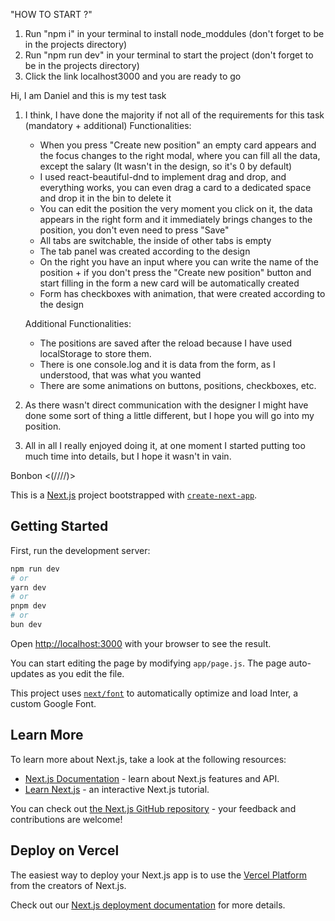 "HOW TO START ?"
1. Run "npm i" in your terminal to install node_moddules (don't forget to be in the projects directory)
2. Run "npm run dev" in your terminal to start the project (don't forget to be in the projects directory)
3. Click the link localhost3000 and you are ready to go


Hi, I am Daniel and this is my test task

1. I think, I have done the majority if not all of the requirements for this task (mandatory + additional)
    Functionalities:
    - When you press "Create new position" an empty card appears and the focus changes to the right modal, where you can fill all the data, except the salary (It wasn't in the design, so it's 0 by default)
    - I used react-beautiful-dnd to implement drag and drop, and everything works, you can even drag a card to a dedicated space and drop it in the bin to delete it
    - You can edit the position the very moment you click on it, the data appears in the right form and it immediately brings changes to the position, you don't even need to press "Save"
    - All tabs are switchable, the inside of other tabs is empty
    - The tab panel was created according to the design
    - On the right you have an input where you can write the name of the position + if you don't press the "Create new position" button and start filling in the form a new card will be automatically created  
    - Form has checkboxes with animation, that were created according to the design

    Additional Functionalities:
    - The positions are saved after the reload because I have used localStorage to store them.
    - There is one console.log and it is data from the form, as I understood, that was what you wanted
    - There are some animations on buttons, positions, checkboxes, etc.

2. As there wasn't direct communication with the designer I might have done some sort of thing a little different, but I hope you will go into my position.

3. All in all I really enjoyed doing it, at one moment I started putting too much time into details, but I hope it wasn't in vain.

 Bonbon
<(////)>









This is a [Next.js](https://nextjs.org/) project bootstrapped with [`create-next-app`](https://github.com/vercel/next.js/tree/canary/packages/create-next-app).

## Getting Started

First, run the development server:

```bash
npm run dev
# or
yarn dev
# or
pnpm dev
# or
bun dev
```

Open [http://localhost:3000](http://localhost:3000) with your browser to see the result.

You can start editing the page by modifying `app/page.js`. The page auto-updates as you edit the file.

This project uses [`next/font`](https://nextjs.org/docs/basic-features/font-optimization) to automatically optimize and load Inter, a custom Google Font.

## Learn More

To learn more about Next.js, take a look at the following resources:

- [Next.js Documentation](https://nextjs.org/docs) - learn about Next.js features and API.
- [Learn Next.js](https://nextjs.org/learn) - an interactive Next.js tutorial.

You can check out [the Next.js GitHub repository](https://github.com/vercel/next.js/) - your feedback and contributions are welcome!

## Deploy on Vercel

The easiest way to deploy your Next.js app is to use the [Vercel Platform](https://vercel.com/new?utm_medium=default-template&filter=next.js&utm_source=create-next-app&utm_campaign=create-next-app-readme) from the creators of Next.js.

Check out our [Next.js deployment documentation](https://nextjs.org/docs/deployment) for more details.

